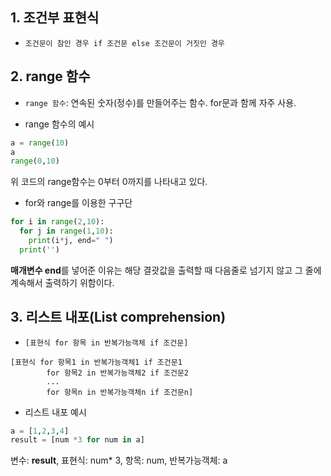 ## 1. 조건부 표현식

- `조건문이 참인 경우 if 조건문 else 조건문이 거짓인 경우`

## 2. range 함수

- `range 함수`: 연속된 숫자(정수)를 만들어주는 함수. for문과 함께 자주 사용.

- range 함수의 예시

```Python
a = range(10)
a
range(0,10)
```

위 코드의 range함수는 0부터 0까지를 나타내고 있다.

- for와 range를 이용한 구구단

```Python
for i in range(2,10):
  for j in range(1,10):
    print(i*j, end=" ")
  print('')
```

**매개변수 end**를 넣어준 이유는 해당 결괏값을 출력할 때 다음줄로 넘기지 않고 그 줄에 계속해서 출력하기 위함이다.

## 3. 리스트 내포(List comprehension)

- `[표현식 for 항목 in 반복가능객체 if 조건문]`

```hash
[표현식 for 항목1 in 반복가능객체1 if 조건문1
        for 항목2 in 반복가능객체2 if 조건문2
        ...
        for 항목n in 반복가능객체n if 조건문n]
```

- 리스트 내포 예시

```Python
a = [1,2,3,4]
result = [num *3 for num in a]
```

변수: **result**, 표현식: num* 3, 항목: num, 반복가능객체: a 
